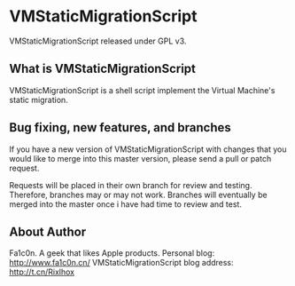 VMStaticMigrationScript
========

VMStaticMigrationScript released under GPL v3.

What is VMStaticMigrationScript
--------------------------------------

VMStaticMigrationScript is a shell script implement the Virtual Machine's static migration.


Bug fixing, new features, and branches
--------------------------------------

If you have a new version of VMStaticMigrationScript with changes that you would like to merge into this master version, please send a pull or patch request.

Requests will be placed in their own branch for review and testing. Therefore, branches may or may not work. Branches will eventually be merged into the master once i have had time to review and test.

About Author
---------------------------------------
Fa1c0n.
A geek that likes Apple products.
Personal blog: http://www.fa1c0n.cn/
VMStaticMigrationScript blog address: http://t.cn/Rixlhox




